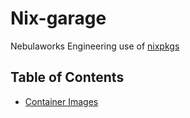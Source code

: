 # Nix-garage

Nebulaworks Engineering use of [nixpkgs](https://github.com/NixOS/nixpkgs)

## Table of Contents

* [Container Images](./imgs/README.md)
